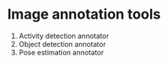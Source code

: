 # Image annotation tools
1) Activity detection annotator
2) Object detection annotator
3) Pose estimation annotator
